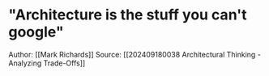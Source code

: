 # "Architecture is the stuff you can't google"

Author: [[Mark Richards]] 
Source: [[202409180038 Architectural Thinking - Analyzing Trade-Offs]]
